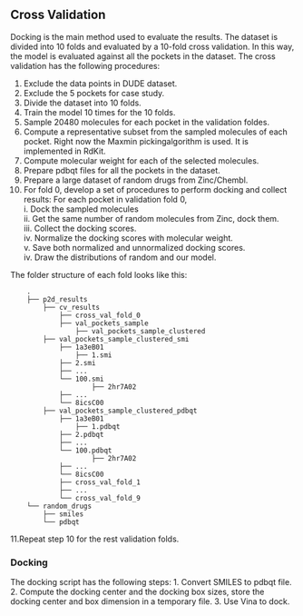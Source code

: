 ## Cross Validation
Docking is the main method used to evaluate the results. The dataset is divided into 10 folds and evaluated by a 10-fold cross validation. In this way, the model is evaluated against all the pockets in the dataset. The cross validation has the following procedures:
	
1. Exclude the data points in DUDE dataset. 
2. Exclude the 5 pockets for case study.
3. Divide the dataset into 10 folds.
4. Train the model 10 times for the 10 folds.
5. Sample 20480 molecules for each pocket in the validation foldes.
6. Compute a representative subset from the sampled molecules of each pocket. Right now the Maxmin pickingalgorithm is used. It is implemented in RdKit. 
7. Compute molecular weight for each of the selected molecules.
8. Prepare pdbqt files for all the pockets in the dataset.
9. Prepare a large dataset of random drugs from Zinc/Chembl.
10. For fold 0, develop a set of procedures to perform docking and collect results:
For each pocket in validation fold 0,   
	i. Dock the sampled molecules    
	ii. Get the same number of random molecules from Zinc, dock them.   
	iii. Collect the docking scores.    
	iv. Normalize the docking scores with molecular weight.   
	v. Save both normalized and unnormalized docking scores.      
	iv. Draw the distributions of random and our model.   

The folder structure of each fold looks like this:
```
    .
    ├── p2d_results      
        ├── cv_results
            ├── cross_val_fold_0
	        ├── val_pockets_sample
                ├── val_pockets_sample_clustered
		├── val_pockets_sample_clustered_smi
		    ├── 1a3eB01
		        ├── 1.smi
			├── 2.smi
			├── ...
			└── 100.smi
                    ├── 2hr7A02
		    ├── ...
		    └── 8icsC00
		├── val_pockets_sample_clustered_pdbqt
		    ├── 1a3eB01
		        ├── 1.pdbqt
			├── 2.pdbqt
			├── ...
			└── 100.pdbqt
                    ├── 2hr7A02
		    ├── ...
		    └── 8icsC00
            ├── cross_val_fold_1
            ├── ...
            └── cross_val_fold_9
	└── random_drugs
	    ├── smiles
	    └── pdbqt
```

11.Repeat step 10 for the rest validation folds.

### Docking
The docking script has the following steps:
	1. Convert SMILES to pdbqt file.
	2. Compute the docking center and the docking box sizes, store the docking center and box dimension in a temporary file.
    3. Use Vina to dock.
